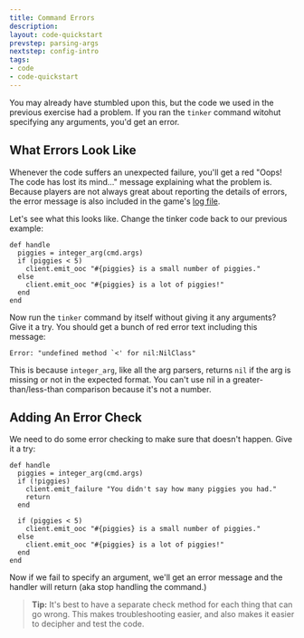 ```yaml
---
title: Command Errors
description:
layout: code-quickstart
prevstep: parsing-args
nextstep: config-intro
tags: 
- code
- code-quickstart
---
```


You may already have stumbled upon this, but the code we used in the previous exercise had a problem.  If you ran the `tinker` command witohut specifying any arguments, you'd get an error.

## What Errors Look Like

Whenever the code suffers an unexpected failure, you'll get a red "Oops! The code has lost its mind..." message explaining what the problem is.  Because players are not always great about reporting the details of errors, the error message is also included in the game's [log file](/tutorials/code/logs).  

Let's see what this looks like.  Change the tinker code back to our previous example:

    def handle
      piggies = integer_arg(cmd.args)
      if (piggies < 5)
        client.emit_ooc "#{piggies} is a small number of piggies."
      else
        client.emit_ooc "#{piggies} is a lot of piggies!"
      end
    end

Now run the `tinker` command by itself without giving it any arguments?  Give it a try.  You should get a bunch of red error text including this message:

    Error: "undefined method `<' for nil:NilClass"

This is because `integer_arg`, like all the arg parsers, returns `nil` if the arg is missing or not in the expected format.  You can't use nil in a greater-than/less-than comparison because it's not a number.

## Adding An Error Check

We need to do some error checking to make sure that doesn't happen.  Give it a try:

    def handle
      piggies = integer_arg(cmd.args)
      if (!piggies)
        client.emit_failure "You didn't say how many piggies you had."
        return
      end
      
      if (piggies < 5)
        client.emit_ooc "#{piggies} is a small number of piggies."
      else
        client.emit_ooc "#{piggies} is a lot of piggies!"
      end
    end

Now if we fail to specify an argument, we'll get an error message and the handler will return (aka stop handling the command.)

> **Tip:** It's best to have a separate check method for each thing that can go wrong. This makes troubleshooting easier, and also makes it easier to decipher and test the code.
